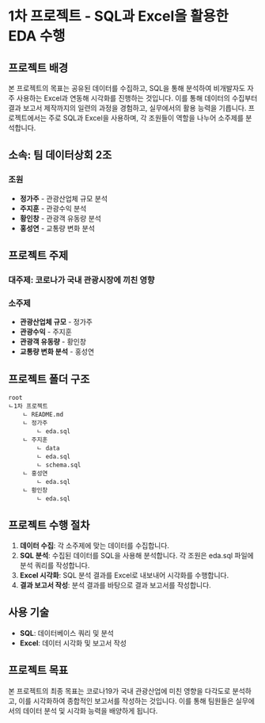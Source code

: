 # 1차 프로젝트 - SQL과 Excel을 활용한 EDA 수행

## 프로젝트 배경
본 프로젝트의 목표는 공유된 데이터를 수집하고, SQL을 통해 분석하여 비개발자도 자주 사용하는 Excel과 연동해 시각화를 진행하는 것입니다. 이를 통해 데이터의 수집부터 결과 보고서 제작까지의 일련의 과정을 경험하고, 실무에서의 활용 능력을 기릅니다. 프로젝트에서는 주로 SQL과 Excel을 사용하며, 각 조원들이 역할을 나누어 소주제를 분석합니다.

## 소속: 팀 데이터상회 2조

### 조원
- **정가주** - 관광산업체 규모 분석
- **주지훈** - 관광수익 분석
- **황인창** - 관광객 유동량 분석
- **홍성연** - 교통량 변화 분석

## 프로젝트 주제
### 대주제: 코로나가 국내 관광시장에 끼친 영향

### 소주제
- **관광산업체 규모** - 정가주
- **관광수익** - 주지훈
- **관광객 유동량** - 황인창
- **교통량 변화 분석** - 홍성연

## 프로젝트 폴더 구조

```
root
ㄴ1차 프로젝트
    ㄴ README.md
    ㄴ 정가주
        ㄴ eda.sql
    ㄴ 주지훈
        ㄴ data
        ㄴ eda.sql
        ㄴ schema.sql
    ㄴ 홍성연
        ㄴ eda.sql
    ㄴ 황인창
        ㄴ eda.sql
```

## 프로젝트 수행 절차
1. **데이터 수집**: 각 소주제에 맞는 데이터를 수집합니다.
2. **SQL 분석**: 수집된 데이터를 SQL을 사용해 분석합니다. 각 조원은 eda.sql 파일에 분석 쿼리를 작성합니다.
3. **Excel 시각화**: SQL 분석 결과를 Excel로 내보내어 시각화를 수행합니다.
4. **결과 보고서 작성**: 분석 결과를 바탕으로 결과 보고서를 작성합니다.

## 사용 기술
- **SQL**: 데이터베이스 쿼리 및 분석
- **Excel**: 데이터 시각화 및 보고서 작성

## 프로젝트 목표
본 프로젝트의 최종 목표는 코로나19가 국내 관광산업에 미친 영향을 다각도로 분석하고, 이를 시각화하여 종합적인 보고서를 작성하는 것입니다. 이를 통해 팀원들은 실무에서의 데이터 분석 및 시각화 능력을 배양하게 됩니다.



